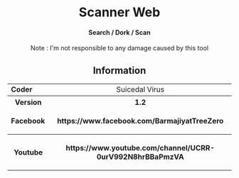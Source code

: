 
<html>
<head>
    <meta charset="UTF-8" />
</head>
<body>
<!-- Version 1.2 -->
<h1 align="center">
Scanner Web 
</h1>
<h4 align="center">
Search / Dork / Scan 
</h4>
<p align="center" >Note : I'm not responsible to any damage caused by this tool </p>
<h2 align="center">Information</h2>
<table width="100%" border="0" cellpadding="0" cellspacing="2">
    <tr>
        <td width="100px"><b>Coder</b></td>
        <td width="780px" align="center" >Suicedal Virus</td>
    </tr>
    <tr>
        <th width="100px"><b>Version</b></th>
        <th width="780px" align="center">1.2</th>
    </tr>
    <tr>
        <td width="100px" ><b>Facebook</b></td>
        <td width="780px" align="center" ><p><b>https://www.facebook.com/BarmajiyatTreeZero</b></p></td>
    </tr>
    <tr>
        <th width="100px" ><b>Youtube</b></th>
        <th width="780px" align="center"><p>https://www.youtube.com/channel/UCRR-0urV992N8hrBBaPmzVA</p></th>
    </tr>
</table>
</body>
</html>
